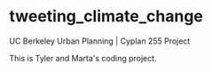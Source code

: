 # tweeting_climate_change
UC Berkeley Urban Planning | Cyplan 255 Project 

This is Tyler and Marta's coding project. 
